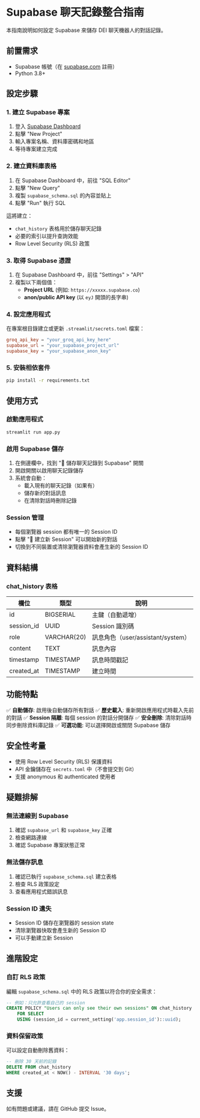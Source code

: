 # Supabase 聊天記錄整合指南

本指南說明如何設定 Supabase 來儲存 DEI 聊天機器人的對話記錄。

## 前置需求

- Supabase 帳號（在 [supabase.com](https://supabase.com) 註冊）
- Python 3.8+

## 設定步驟

### 1. 建立 Supabase 專案

1. 登入 [Supabase Dashboard](https://app.supabase.com)
2. 點擊 "New Project"
3. 輸入專案名稱、資料庫密碼和地區
4. 等待專案建立完成

### 2. 建立資料庫表格

1. 在 Supabase Dashboard 中，前往 "SQL Editor"
2. 點擊 "New Query"
3. 複製 `supabase_schema.sql` 的內容並貼上
4. 點擊 "Run" 執行 SQL

這將建立：
- `chat_history` 表格用於儲存聊天記錄
- 必要的索引以提升查詢效能
- Row Level Security (RLS) 政策

### 3. 取得 Supabase 憑證

1. 在 Supabase Dashboard 中，前往 "Settings" > "API"
2. 複製以下兩個值：
   - **Project URL** (例如: `https://xxxxx.supabase.co`)
   - **anon/public API key** (以 `eyJ` 開頭的長字串)

### 4. 設定應用程式

在專案根目錄建立或更新 `.streamlit/secrets.toml` 檔案：

```toml
groq_api_key = "your_groq_api_key_here"
supabase_url = "your_supabase_project_url"
supabase_key = "your_supabase_anon_key"
```

### 5. 安裝相依套件

```bash
pip install -r requirements.txt
```

## 使用方式

### 啟動應用程式

```bash
streamlit run app.py
```

### 啟用 Supabase 儲存

1. 在側邊欄中，找到 "💾 儲存聊天記錄到 Supabase" 開關
2. 開啟開關以啟用聊天記錄儲存
3. 系統會自動：
   - 載入現有的聊天記錄（如果有）
   - 儲存新的對話訊息
   - 在清除對話時刪除記錄

### Session 管理

- 每個瀏覽器 session 都有唯一的 Session ID
- 點擊 "🔄 建立新 Session" 可以開始新的對話
- 切換到不同裝置或清除瀏覽器資料會產生新的 Session ID

## 資料結構

### chat_history 表格

| 欄位 | 類型 | 說明 |
|------|------|------|
| id | BIGSERIAL | 主鍵（自動遞增） |
| session_id | UUID | Session 識別碼 |
| role | VARCHAR(20) | 訊息角色（user/assistant/system） |
| content | TEXT | 訊息內容 |
| timestamp | TIMESTAMP | 訊息時間戳記 |
| created_at | TIMESTAMP | 建立時間 |

## 功能特點

✅ **自動儲存**: 啟用後自動儲存所有對話
✅ **歷史載入**: 重新開啟應用程式時載入先前的對話
✅ **Session 隔離**: 每個 session 的對話分開儲存
✅ **安全刪除**: 清除對話時同步刪除資料庫記錄
✅ **可選功能**: 可以選擇開啟或關閉 Supabase 儲存

## 安全性考量

- 使用 Row Level Security (RLS) 保護資料
- API 金鑰儲存在 `secrets.toml` 中（不會提交到 Git）
- 支援 anonymous 和 authenticated 使用者

## 疑難排解

### 無法連線到 Supabase

1. 確認 `supabase_url` 和 `supabase_key` 正確
2. 檢查網路連線
3. 確認 Supabase 專案狀態正常

### 無法儲存訊息

1. 確認已執行 `supabase_schema.sql` 建立表格
2. 檢查 RLS 政策設定
3. 查看應用程式錯誤訊息

### Session ID 遺失

- Session ID 儲存在瀏覽器的 session state
- 清除瀏覽器快取會產生新的 Session ID
- 可以手動建立新 Session

## 進階設定

### 自訂 RLS 政策

編輯 `supabase_schema.sql` 中的 RLS 政策以符合你的安全需求：

```sql
-- 例如：只允許查看自己的 session
CREATE POLICY "Users can only see their own sessions" ON chat_history
    FOR SELECT
    USING (session_id = current_setting('app.session_id')::uuid);
```

### 資料保留政策

可以設定自動刪除舊資料：

```sql
-- 刪除 30 天前的記錄
DELETE FROM chat_history 
WHERE created_at < NOW() - INTERVAL '30 days';
```

## 支援

如有問題或建議，請在 GitHub 提交 Issue。
